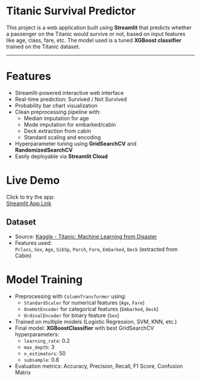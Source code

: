 #  Titanic Survival Predictor

This project is a web application built using **Streamlit** that predicts whether a passenger on the Titanic would survive or not, based on input features like age, class, fare, etc. The model used is a tuned **XGBoost classifier** trained on the Titanic dataset.

---

# Features

- Streamlit-powered interactive web interface
- Real-time prediction: Survived / Not Survived
- Probability bar chart visualization
- Clean preprocessing pipeline with:
  - Median imputation for age
  - Mode imputation for embarked/cabin
  - Deck extraction from cabin
  - Standard scaling and encoding
- Hyperparameter tuning using **GridSearchCV** and **RandomizedSearchCV**
- Easily deployable via **Streamlit Cloud**



#  Live Demo

 Click to try the app:  
[ Streamlit App Link](https://celebal-week-7-kggdvyhftky5qnajlbxuvy.streamlit.app/)  




##  Dataset

- Source: [Kaggle - Titanic: Machine Learning from Disaster](https://www.kaggle.com/competitions/titanic)
- Features used:  
  `Pclass`, `Sex`, `Age`, `SibSp`, `Parch`, `Fare`, `Embarked`, `Deck` (extracted from Cabin)



#  Model Training

- Preprocessing with `ColumnTransformer` using:
  - `StandardScaler` for numerical features (`Age`, `Fare`)
  - `OneHotEncoder` for categorical features (`Embarked`, `Deck`)
  - `OrdinalEncoder` for binary feature (`Sex`)
- Trained on multiple models (Logistic Regression, SVM, KNN, etc.)
- Final model: **XGBoostClassifier** with best GridSearchCV hyperparameters:
  - `learning_rate`: 0.2
  - `max_depth`: 3
  - `n_estimators`: 50
  - `subsample`: 0.8
- Evaluation metrics: Accuracy, Precision, Recall, F1 Score, Confusion Matrix
